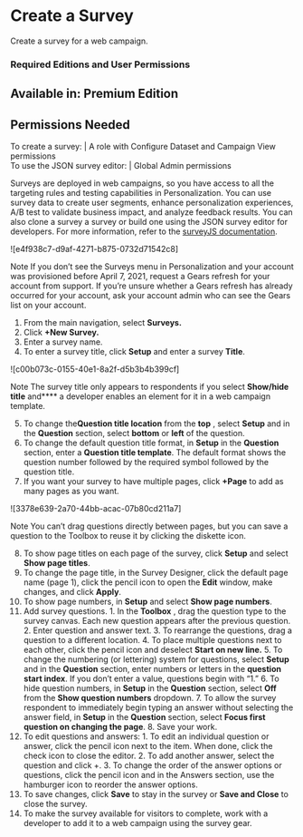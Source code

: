

# Create a Survey

Create a survey for a web campaign.

### Required Editions and User Permissions

Available in: Premium Edition  
---  
  
  

Permissions Needed  
---  
To create a survey: | A role with Configure Dataset and Campaign View permissions  
To use the JSON survey editor: | Global Admin permissions  
  
Surveys are deployed in web campaigns, so you have access to all the targeting
rules and testing capabilities in Personalization. You can use survey data to
create user segments, enhance personalization experiences, A/B test to
validate business impact, and analyze feedback results. You can also clone a
survey a survey or build one using the JSON survey editor for developers. For
more information, refer to the [surveyJS
documentation](https://surveyjs.io/form-library/documentation/overview).

![e4f938c7-d9af-4271-b875-0732d71542c8]

Note If you don’t see the Surveys menu in Personalization and your account was
provisioned before April 7, 2021, request a Gears refresh for your account
from support. If you’re unsure whether a Gears refresh has already occurred
for your account, ask your account admin who can see the Gears list on your
account.

  1. From the main navigation, select **Surveys.**
  2. Click **+New Survey.**
  3. Enter a survey name.
  4. To enter a survey title, click **Setup** and enter a survey **Title**.

![c00b073c-0155-40e1-8a2f-d5b3b4b399cf]

Note The survey title only appears to respondents if you select **Show/hide
title** and**** a developer enables an element for it in a web campaign
template.

  5. To change the**Question title location** from the **top** , select **Setup** and in the **Question** section, select **bottom** or **left** of the question.
  6. To change the default question title format, in **Setup** in the **Question** section, enter a **Question title template**. The default format shows the question number followed by the required symbol followed by the question title.
  7. If you want your survey to have multiple pages, click **+Page** to add as many pages as you want. 

![3378e639-2a70-44bb-acac-07b80cd211a7]

Note You can’t drag questions directly between pages, but you can save a
question to the Toolbox to reuse it by clicking the diskette icon.

  8. To show page titles on each page of the survey, click **Setup** and select **Show page titles**. 
  9. To change the page title, in the Survey Designer, click the default page name (page 1), click the pencil icon to open the **Edit** window, make changes, and click **Apply**.
  10. To show page numbers, in **Setup** and select **Show page numbers**.
  11. Add survey questions.
    1. In the **Toolbox** , drag the question type to the survey canvas. Each new question appears after the previous question.
    2. Enter question and answer text.
    3. To rearrange the questions, drag a question to a different location.
    4. To place multiple questions next to each other, click the pencil icon and deselect **Start on new line.**
    5. To change the numbering (or lettering) system for questions, select **Setup** and in the **Question** section, enter numbers or letters in the **question start index**. If you don’t enter a value, questions begin with “1.”
    6. To hide question numbers, in **Setup** in the **Question** section, select **Off** from the **Show question numbers** dropdown.
    7. To allow the survey respondent to immediately begin typing an answer without selecting the answer field, in **Setup** in the **Question** section, select **Focus first question on changing the page**.
    8. Save your work.
  12. To edit questions and answers:
    1. To edit an individual question or answer, click the pencil icon next to the item. When done, click the check icon to close the editor.
    2. To add another answer, select the question and click +.
    3. To change the order of the answer options or questions, click the pencil icon and in the Answers section, use the hamburger icon to reorder the answer options.
  13. To save changes, click **Save** to stay in the survey or **Save and Close** to close the survey.
  14. To make the survey available for visitors to complete, work with a developer to add it to a web campaign using the survey gear.

